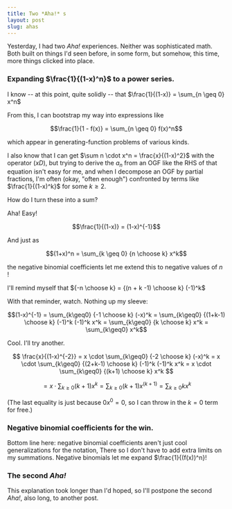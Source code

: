 ```yaml
---
title: Two *Aha!* s
layout: post
slug: ahas
---
```

Yesterday, I had two *Aha!* experiences.
Neither was sophisticated math. Both built on things I'd seen before, in some form,
but somehow, this time, more things clicked into place.

### Expanding $\frac{1}{(1-x)^n}$ to a power series.
I know -- at this point, quite solidly -- that $\frac{1}{(1-x)} = \sum_{n \geq 0} x^n$

From this, I can bootstrap my way into expressions like 

$$\frac{1}{1 - f(x)} = \sum_{n \geq 0} f(x)^n$$

which appear in generating-function problems of various kinds.

I also know that I can get $\sum n \cdot x^n = \frac{x}{(1-x)^2}$ with the operator $(xD)$,
but trying to derive the $a_n$ from an OGF like the RHS of that equation isn't easy for me,
and when I decompose an OGF by partial fractions, I'm often (okay, "often enough")
confronted by terms like $\frac{1}{(1-x)^k}$ for some $k \ge 2$.

How do I turn these into a sum?

Aha! Easy!

$$\frac{1}{(1-x)} = (1-x)^{-1}$$

And just as 

$$(1+x)^n = \sum_{k \geq 0} {n \choose k} x^k$$

the negative binomial coefficients let me extend this to negative values of $n$ !

I'll remind myself that ${-n \choose k} = {(n + k -1) \choose k} (-1)^k$ 

With that reminder, watch. Nothing up my sleeve:

$$(1-x)^{-1} = \sum_{k\geq0} {-1 \choose k} (-x)^k = \sum_{k\geq0} {(1+k-1) \choose k} (-1)^k (-1)^k x^k = \sum_{k\geq0} {k \choose k} x^k =
\sum_{k\geq0} x^k$$

Cool. I'll try another.

$$
\frac{x}{(1-x)^{-2}} = x \cdot \sum_{k\geq0} {-2 \choose k} (-x)^k = x \cdot \sum_{k\geq0} {(2+k-1) \choose k} (-1)^k (-1)^k x^k =
x \cdot \sum_{k\geq0} {(k+1) \choose k} x^k
$$

$$ 
= x \cdot \sum_{k \geq 0} (k+1) x^k = \sum_{k \geq 0} (k+1) x^{(k+1)} = \sum_{k \geq 0} k x^k
$$

(The last equality is just because $0x^0 = 0$, so I can throw in the $k=0$ term for free.)

### Negative binomial coefficients for the win.
Bottom line here: negative binomial coefficients aren't just cool generalizations for the notation, 
There so I don't have to add extra limits on my summations. Negative binomials let me expand $\frac{1}{(f(x))^n}!

### The second *Aha!*

This explanation took longer than I'd hoped, so I'll postpone the second *Aha!*, also long, to another post. 



